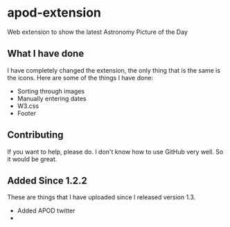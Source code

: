 # apod-extension
Web extension to show the latest Astronomy Picture of the Day

## What I have done
I have completely changed the extension, the only thing that is the same is the icons. Here are some of the things I have done:

- Sorting through images
- Manually entering dates
- W3.css
- Footer

## Contributing
If you want to help, please do. I don't know how to use GitHub very well. So it would be great.

## Added Since 1.2.2
These are things that I have uploaded since I released version 1.3.
- Added APOD twitter
-
